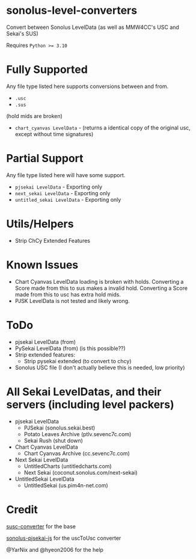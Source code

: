 # sonolus-level-converters
Convert between Sonolus LevelData (as well as MMW4CC's USC and Sekai's SUS)

Requires `Python >= 3.10`

# Fully Supported
Any file type listed here supports conversions between and from.
- `.usc`
- `.sus`

(hold mids are broken)
- `chart_cyanvas LevelData` - (returns a identical copy of the original usc, except without time signatures)

# Partial Support
Any file type listed here will have some support.
- `pjsekai LevelData` - Exporting only
- `next_sekai LevelData` - Exporting only
- `untitled_sekai LevelData` - Exporting only

# Utils/Helpers
- Strip ChCy Extended Features

# Known Issues
- Chart Cyanvas LevelData loading is broken with holds. Converting a Score made from this to sus makes a invalid hold. Converting a Score made from this to usc has extra hold mids.
- PJSK LevelData is not tested and likely wrong.

# ToDo
- pjsekai LevelData (from)
- PySekai LevelData (from) (is this possible??)
- Strip extended features:
    - Strip pysekai extended (to convert to chcy)
- Sonolus USC file (I don't actually believe this is needed, low priority)

# All Sekai LevelDatas, and their servers (including level packers)
- pjsekai LevelData
    - PJSekai (sonolus.sekai.best)
    - Potato Leaves Archive (ptlv.sevenc7c.com)
    - Sekai Rush (shut down)
- Chart Cyanvas LevelData
    - Chart Cyanvas Archive (cc.sevenc7c.com)
- Next Sekai LevelData
    - UntitledCharts (untitledcharts.com)
    - Next Sekai (coconut.sonolus.com/next-sekai)
- UntitledSekai LevelData
    - UntitledSekai (us.pim4n-net.com)

# Credit
[susc-converter](https://github.com/Kyonkrnk/susc-converter/) for the base

[sonolus-pjsekai-js](https://github.com/hyeon2006/sonolus-pjsekai-js/blob/main/lib/src/usc/revert.ts) for the uscToUsc converter

@YarNix and @hyeon2006 for the help